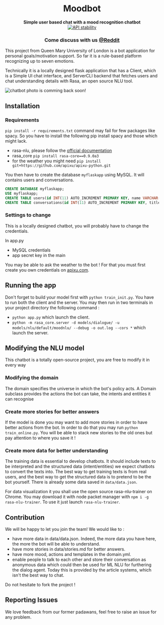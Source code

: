<h1 align="center">Moodbot</h1> 
<div align="center">
  <strong>Simple user based chat with a mood recognition chatbot</strong>
</div>


<div align="center">
  <!-- Stability -->
  <a href="https://nodejs.org/api/documentation.html#documentation_stability_index">
    <img src="https://img.shields.io/badge/stability-experimental-orange.svg?style=flat-square"
      alt="API stability" />
  </a>
  <!-- Build Status 
  <a href="https://travis-ci.org/choojs/choo">
    <img src="https://img.shields.io/travis/choojs/choo/master.svg?style=flat-square"
      alt="Build Status" />
  </a>-->
  <!-- Test Coverage 
  <a href="https://codecov.io/github/choojs/choo">
    <img src="https://img.shields.io/codecov/c/github/choojs/choo/master.svg?style=flat-square"
      alt="Test Coverage" />
  </a>-->
  <!-- Downloads 
  <a href="https://npmjs.org/package/choo">
    <img src="https://img.shields.io/npm/dt/choo.svg?style=flat-square"
      alt="Downloads" />
  </a>-->
  <!-- Standard 
  <a href="https://standardjs.com">
    <img src="https://img.shields.io/badge/code%20style-standard-brightgreen.svg?style=flat-square"
      alt="Standard" />
  </a>-->
</div>

<div align="center">
  <h3>
	<!--
    <a href="https://choo.io">
      Website
    </a>
    <span> | </span>
    <a href="https://github.com/choojs/choo-handbook">
      Handbook
    </a>
    <span> | </span>
    <a href="https://github.com/YerkoPalma/awesome-choo">
      Ecosystem
    </a>
    <span> | </span>-->
    <!-- <a href="https://github.com/trainyard/choo-cli"> -->
    <!--   CLI -->
    <!-- </a> -->
    <!-- <span> | </span> -->
	<!--
    <a href="https://github.com/choojs/choo/blob/master/.github/CONTRIBUTING.md">
      Contributing
    </a>
    <span> | </span>-->
	Come discuss with us 
    <a href="https://www.reddit.com/r/Moodbot/">
      @Reddit
    </a>
	<!--
    <span> | </span>
    <a href="https://webchat.freenode.net/?channels=choo">
      Chat
    </a>-->
  </h3>
</div>


This project from Queen Mary University of London is a bot application for personal goals/motivation support. So far it is a rule-based platform recognizing up to seven emotions.

Technically it is a locally designed flask application that has a Client, which is a Simple UI chat interface, and ServerCLI backend that fetches users and chat understanding details with Rasa, an open source NLU tool.

![chatbot photo is comming back soon!](https://i.stack.imgur.com/sAtgy.png)

<h2> Installation </h2>

<h3> Requirements</h3>

`pip install -r requirements.txt` command may fail for few packages like spacy. So you have to install the following pip install spacy and those which might lack.

 - rasa-nlu, please follow the [official documentation](https://nlu.rasa.com/tutorial.html)
 - rasa_core `pip install rasa-core==0.9.0a3`
 - for the weather you might need `pip install git+https://github.com/apixu/apixu-python.git`

You then have to create the database `myflaskapp` using MySQL. It will contains users and conversations.

```SQL
CREATE DATABASE myflaskapp;
USE myflaskapp;
CREATE TABLE users(id INT(11) AUTO_INCREMENT PRIMARY KEY, name VARCHAR(100), username VARCHAR(100), password VARCHAR(100), register_date TIMESTAMP DEFAULT CURRENT_TIMESTAMP);
CREATE TABLE conversations(id INT(11) AUTO_INCREMENT PRIMARY KEY, title VARCHAR(255), author VARCHAR(100), body TEXT, create_date TIMESTAMP DEFAULT CURRENT_TIMESTAMP);
```

<h3> Settings to change</h3>

This is a locally designed chatbot, you will probably have to change the credentials.

In app.py
 - MySQL credentials 
 - app secret key in the main

You may be able to ask the weather to the bot ! For that you must first create you own credentials on [apixu.com](https://www.apixu.com/).


<h2> Running the app </h2>

Don't forget to build your model first with `python train_init.py`.
You have to run both the client and the server.
You may then run in two terminals in your project directory the following command :

 - `python app.py` which launch the client.
 - `python -m rasa_core.server -d models/dialogue/ -u models/nlu/default/moodnlu/ --debug -o out.log --cors *` which launch the server.

<h2> Modifying the NLU model </h2>

This chatbot is a totally open-source project, you are free to modify it in every way

<h3>Modifying the domain</h3>

The domain specifies the universe in which the bot's policy acts.
A Domain subclass provides the actions the bot can take, the intents and entities it can recognise

<h3>Create more stories for better answers</h3>

If the model is done you may want to add more stories in order to have better actions from the bot. In order to do that you may run `python train_online.py`.
You will be able to stack new stories to the old ones but pay attention to where you save it !

<h3>Create more data for better understanding </h3>

The training data is essential to develop chatbots. It should include texts to be interpreted and the structured data (intent/entities) we expect chatbots to convert the texts into. The best way to get training texts is from real users, and the best way to get the structured data is to pretend to be the bot yourself. There is already some data saved in `data/data.json`.

For data visualization it you shall use the open source rasa-nlu-trainer on Chrome.
You may download it with node packet manager with `npm i -g rasa-nlu-trainer`.
To use it just launch `rasa-nlu-trainer`.

<h2> Contribution </h2>

We will be happy to let you join the team! We would like to :

 - have more data in data/data.json. Indeed, the more data you have here, the more the bot will be able to understand.
 - have more stories in data/stories.md for better answers.
 - have more mood, actions and templates in the domain.yml.
 - enable people to talk to each other and store their conversation as anonymous data which could then be used for ML NLU for furthering the dialog agent. Today this is provided by the article systems, which isn't the best way to chat.

Do not hesitate to fork the project !

<h2> Reporting Issues</h2>

We love feedback from our former padawans, feel free to raise an issue for any problem. 

